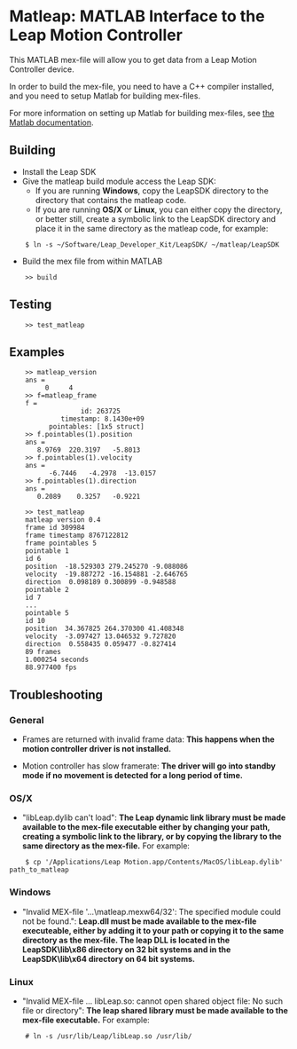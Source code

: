 # Matleap: MATLAB Interface to the Leap Motion Controller

This MATLAB mex-file will allow you to get data from a Leap Motion
Controller device.

In order to build the mex-file, you need to have a C++ compiler
installed, and you need to setup Matlab for building mex-files.

For more information on setting up Matlab for building mex-files, see
[the Matlab documentation](http://www.mathworks.com/help/matlab/ref/mex.html).

## Building

* Install the Leap SDK
* Give the matleap build module access the Leap SDK:
  * If you are running **Windows**, copy the LeapSDK directory to the
  directory that contains the matleap code.
  * If you are running **OS/X** or **Linux**, you can either copy the
  directory, or better still, create a symbolic link to the LeapSDK
  directory and place it in the same directory as the matleap code,
  for example:

```
    $ ln -s ~/Software/Leap_Developer_Kit/LeapSDK/ ~/matleap/LeapSDK
```

* Build the mex file from within MATLAB

```
    >> build
```

## Testing

```
    >> test_matleap
```

## Examples
```
    >> matleap_version
    ans =
         0     4
    >> f=matleap_frame
    f =
                  id: 263725
             timestamp: 8.1430e+09
          pointables: [1x5 struct]
    >> f.pointables(1).position
    ans =
       8.9769  220.3197   -5.8013
    >> f.pointables(1).velocity
    ans =
          -6.7446   -4.2978  -13.0157
    >> f.pointables(1).direction
    ans =
       0.2089    0.3257   -0.9221

    >> test_matleap
    matleap version 0.4
    frame id 309984
    frame timestamp 8767122812
    frame pointables 5
    pointable 1
    id 6
    position  -18.529303 279.245270 -9.088086
    velocity  -19.887272 -16.154881 -2.646765
    direction  0.098189 0.300899 -0.948588
    pointable 2
    id 7
    ...
    pointable 5
    id 10
    position  34.367825 264.370300 41.408348
    velocity  -3.097427 13.046532 9.727820
    direction  0.558435 0.059477 -0.827414
    89 frames
    1.000254 seconds
    88.977400 fps
```

## Troubleshooting

### General

* Frames are returned with invalid frame data:  **This happens when the
  motion controller driver is not installed.**

* Motion controller has slow framerate:  **The driver will go into standby
  mode if no movement is detected for a long period of time.**

### OS/X

* "libLeap.dylib can't load": **The Leap dynamic link library must be made
  available to the mex-file executable either by changing your path,
  creating a symbolic link to the library, or by copying the library to the
  same directory as the mex-file.**  For example:

```
    $ cp '/Applications/Leap Motion.app/Contents/MacOS/libLeap.dylib' path_to_matleap
```

### Windows

* "Invalid MEX-file '...\matleap.mexw64/32': The specified module could not
  be found.": **Leap.dll must be made available to the mex-file executeable,
  either by adding it to your path or copying it to the same directory as
  the mex-file.  The leap DLL is located in the LeapSDK\lib\x86 directory on
  32 bit systems and in the LeapSDK\lib\x64 directory on 64 bit systems.**

### Linux

* "Invalid MEX-file ... libLeap.so: cannot open shared object file: No such
  file or directory":  **The leap shared library must be made available to the
  mex-file executable.**  For example:

```
    # ln -s /usr/lib/Leap/libLeap.so /usr/lib/
```
